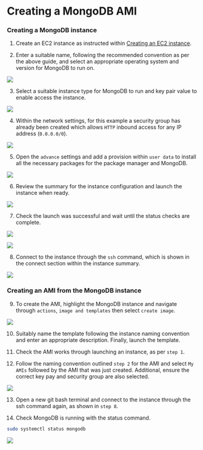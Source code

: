 # Creating a MongoDB AMI

### **Creating a MongoDB instance**

1. Create an EC2 instance as instructed within [Creating an EC2 instance](https://github.com/PutuJem/tech230_AWS/blob/main/creating_an_ec2_instance.md).

2. Enter a suitable name, following the recommended convention as per the above guide, and select an appropriate operating system and version for MongoDB to run on.

![](mongo_name.png)

3. Select a suitable instance type for MongoDB to run and key pair value to enable access the instance.

![](mongo_instance.png)

4. Within the network settings, for this example a security group has already been created which allows `HTTP` inbound access for any IP address (`0.0.0.0/0`).

![](mongo_sg.png)

5. Open the `advance` settings and add a provision within `user data` to install all the necessary packages for the package manager and MongoDB. 

![](mongo_user.png)

6. Review the summary for the instance configuration and launch the instance when ready.

![](mongo_launch.png)

7. Check the launch was successful and wait until the status checks are complete.

![](mongo_success.png)

![](mongo_run.png)

8. Connect to the instance through the `ssh` command, which is shown in the connect section within the instance summary.

![](mongo_ssh.png)

### **Creating an AMI from the MongoDB instance**

9. To create the AMI, highlight the MongoDB instance and navigate through `actions`, `image and templates` then select `create image`.

![](mongo_template0.png)

10. Suitably name the template following the instance naming convention and enter an appropriate description. Finally, launch the template.

11. Check the AMI works through launching an instance, as per `step 1`.

12. Follow the naming convention outlined `step 2` for the AMI and select `My AMIs` followed by the AMI that was just created. Additional, ensure the correct key pay and security group are also selected.

![](mongo_launchtemplate2.png)

13. Open a new git bash terminal and connect to the instance through the ssh command again, as shown in `step 8`.

14. Check MongoDB is running with the status command.

```bash
sudo systemctl status mongodb
```

![](mongo_active.png)